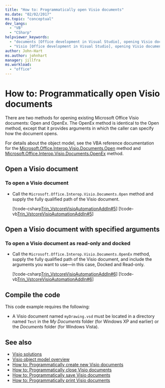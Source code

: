 ```yaml
---
title: "How to: Programmatically open Visio documents"
ms.date: "02/02/2017"
ms.topic: "conceptual"
dev_langs:
  - "VB"
  - "CSharp"
helpviewer_keywords:
  - "documents [Office development in Visual Studio], opening Visio documents"
  - "Visio [Office development in Visual Studio], opening Visio documents"
author: John-Hart
ms.author: johnhart
manager: jillfra
ms.workload:
  - "office"
---
```

# How to: Programmatically open Visio documents
  There are two methods for opening existing Microsoft Office Visio documents: Open and OpenEx. The OpenEx method is identical to the Open method, except that it provides arguments in which the caller can specify how the document opens.

 For details about the object model, see the VBA reference documentation for the [Microsoft.Office.Interop.Visio.Documents.Open](/office/vba/api/Visio.Documents.Open) method and [Microsoft.Office.Interop.Visio.Documents.OpenEx](/office/vba/api/Visio.Documents.OpenEx) method.

## Open a Visio document

### To open a Visio document

-   Call the `Microsoft.Office.Interop.Visio.Documents.Open` method and supply the fully qualified path of the Visio document.

     [!code-csharp[Trin_VstcoreVisioAutomationAddIn#5](../vsto/codesnippet/CSharp/trin_vstcorevisioautomationaddin/ThisAddIn.cs#5)]
     [!code-vb[Trin_VstcoreVisioAutomationAddIn#5](../vsto/codesnippet/VisualBasic/trin_vstcorevisioautomationaddin/ThisAddIn.vb#5)]

## Open a Visio document with specified arguments

### To open a Visio document as read-only and docked

-   Call the `Microsoft.Office.Interop.Visio.Documents.OpenEx` method, supply the fully qualified path of the Visio document, and include the arguments you want to use—in this case, Docked and Read-only.

     [!code-csharp[Trin_VstcoreVisioAutomationAddIn#6](../vsto/codesnippet/CSharp/trin_vstcorevisioautomationaddin/ThisAddIn.cs#6)]
     [!code-vb[Trin_VstcoreVisioAutomationAddIn#6](../vsto/codesnippet/VisualBasic/trin_vstcorevisioautomationaddin/ThisAddIn.vb#6)]

## Compile the code
 This code example requires the following:

-   A Visio document named `myDrawing.vsd` must be located in a directory named `Test` in the *My Documents* folder (for Windows XP and earlier) or the *Documents* folder (for Windows Vista).

## See also
- [Visio solutions](../vsto/visio-solutions.md)
- [Visio object model overview](../vsto/visio-object-model-overview.md)
- [How to: Programmatically create new Visio documents](../vsto/how-to-programmatically-create-new-visio-documents.md)
- [How to: Programmatically close Visio documents](../vsto/how-to-programmatically-close-visio-documents.md)
- [How to: Programmatically save Visio documents](../vsto/how-to-programmatically-save-visio-documents.md)
- [How to: Programmatically print Visio documents](../vsto/how-to-programmatically-print-visio-documents.md)
